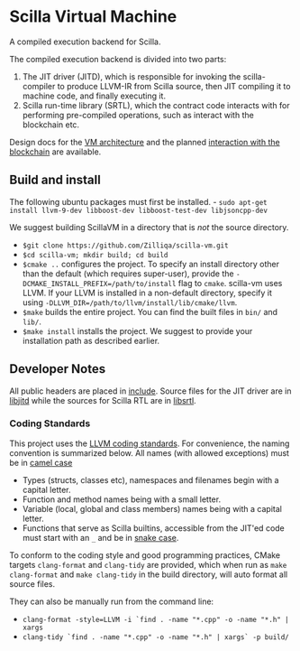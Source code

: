 # Scilla Virtual Machine

A compiled execution backend for Scilla.

The compiled execution backend is divided into two parts:
  1. The JIT driver (JITD), which is responsible for invoking the
    scilla-compiler to produce LLVM-IR from Scilla source, then JIT
    compiling it to machine code, and finally executing it.
  2. Scilla run-time library (SRTL), which the contract code interacts
    with for performing pre-compiled operations, such as interact with
    the blockchain etc.

Design docs for the [VM architecture](https://github.com/Zilliqa/scilla-backend/wiki/Scilla-Backend-Design)
and the planned [interaction with the blockchain](https://github.com/Zilliqa/scilla-backend/wiki/Interaction-of-State-Variables-with-Blockchain)
are available.

## Build and install

The following ubuntu packages must first be installed.
    - `sudo apt-get install llvm-9-dev libboost-dev libboost-test-dev libjsoncpp-dev`

We suggest building ScillaVM in a directory that is *not* the source directory.
  * `$git clone https://github.com/Zilliqa/scilla-vm.git`
  * `$cd scilla-vm; mkdir build; cd build`
  * `$cmake ..` configures the project. To specify an install directory other than the default
  (which requires super-user), provide the `-DCMAKE_INSTALL_PREFIX=/path/to/install` flag to `cmake`.
  scilla-vm uses LLVM. If your LLVM is installed in a non-default directory, specify it using
  `-DLLVM_DIR=/path/to/llvm/install/lib/cmake/llvm`.
  * `$make` builds the entire project. You can find the built files in `bin/` and `lib/`.
  * `$make install` installs the project.
  We suggest to provide your installation path as described earlier.

## Developer Notes
All public headers are placed in [include](./include). Source files for the JIT driver are
in [libjitd](./libjitd) while the sources for Scilla RTL are in [libsrtl](./libsrtl).

### Coding Standards
This project uses the [LLVM coding standards](https://llvm.org/docs/CodingStandards.html).
For convenience, the naming convention is summarized below. All names (with allowed exceptions)
must be in [camel case](https://en.wikipedia.org/wiki/Camel_case)
  - Types (structs, classes etc), namespaces and filenames begin with a capital letter.
  - Function and method names being with a small letter.
  - Variable (local, global and class members) names being with a capital letter.
  - Functions that serve as Scilla builtins, accessible from the JIT'ed code
    must start with an `_` and be in [snake case](https://en.wikipedia.org/wiki/Snake_case).

To conform to the coding style and good programming practices, CMake targets `clang-format`
and `clang-tidy` are provided, which when run as `make clang-format` and `make clang-tidy`
in the build directory, will auto format all source files.

They can also be manually run from the command line:
  - ```clang-format -style=LLVM -i `find . -name "*.cpp" -o -name "*.h" | xargs```
  - ```clang-tidy `find . -name "*.cpp" -o -name "*.h" | xargs` -p build/```
